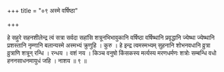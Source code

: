 +++
title = "०९ अस्मे वर्षिष्ठा"

+++

हे सहुरे सहनशीलेन्द्र त्वं सत्रा सर्वदा सहांसि शत्रूनभिभावुकानि वर्षिष्ठा वर्षिष्थानि प्रवृद्धानि ज्येष्था ज्येष्थानि प्रशस्तानि नृम्णानि बलान्यस्मे अस्मभ्यं क्रुणुहि । कुरु । हे इन्द्र त्वमस्मभ्यम् सुहनानि शोभनवधानि व्रुत्रा व्रुत्राणि शत्रून् रन्धि । रन्धय । वशं नय । किञ्च वनुषो किंसकस्य मर्त्यस्य मरणधर्मणः शत्रोः सम्बन्धि वधो हननसाधनमायुधं जहि । नाशय ॥ ९ ॥